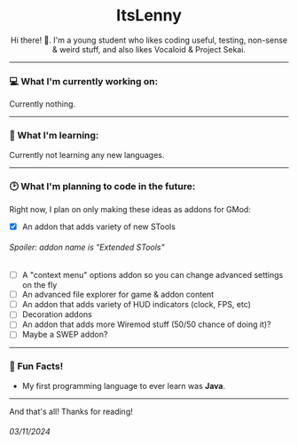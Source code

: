 <p align="center">
  <h1 align="center">ItsLenny</h1>
  <p align="center">Hi there! 👋.
  I'm a young student who likes coding useful, testing, non-sense & weird stuff, and also likes Vocaloid & Project Sekai.</p>
</p>

---
### 💻 What I'm currently working on:

Currently nothing.

---
### 🌱 What I'm learning:

Currently not learning any new languages.

---
### 🕑 What I'm planning to code in the future:
Right now, I plan on only making these ideas as addons for GMod:
- [X] An addon that adds variety of new STools
###### *Spoiler: addon name is "Extended STools"*
- [ ] A "context menu" options addon so you can change advanced settings on the fly
- [ ] An advanced file explorer for game & addon content
- [ ] An addon that adds variety of HUD indicators (clock, FPS, etc)
- [ ] Decoration addons
- [ ] An addon that adds more Wiremod stuff (50/50 chance of doing it)?
- [ ] Maybe a SWEP addon?

---
### 🍦 Fun Facts!
- My first programming language to ever learn was **Java**.

---
And that's all! Thanks for reading!
###### 03/11/2024
